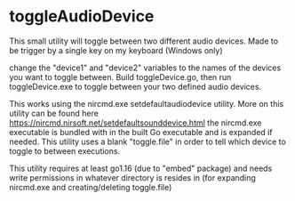 # toggleAudioDevice
This small utility will toggle between two different audio devices. Made to be trigger by a single key on my keyboard (Windows only)

change the "device1" and "device2" variables to the names of the devices you want to toggle between. Build toggleDevice.go, then run toggleDevice.exe to toggle between your two defined audio devices.

This works using the nircmd.exe setdefaultaudiodevice utility. More on this utility can be found here https://nircmd.nirsoft.net/setdefaultsounddevice.html
the nircmd.exe executable is bundled with in the built Go executable and is expanded if needed. This utility uses a blank "toggle.file" in order to tell which device to toggle to between executions.

This utility requires at least go1.16 (due to "embed" package) and needs write permissions in whatever directory is resides in (for expanding nircmd.exe and creating/deleting toggle.file)
